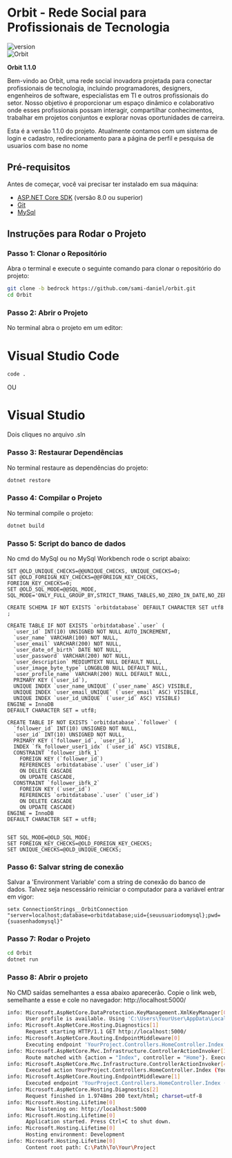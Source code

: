 # Orbit - Rede Social para Profissionais de Tecnologia
![version](https://img.shields.io/badge/version-1.0-black.svg) <br>
![Orbit](https://img.shields.io/badge/Orbit-black.svg)

**Orbit 1.1.0**

Bem-vindo ao Orbit, uma rede social inovadora projetada para conectar profissionais de tecnologia, incluindo programadores, designers, engenheiros de software, especialistas em TI e outros profissionais do setor. Nosso objetivo é proporcionar um espaço dinâmico e colaborativo onde esses profissionais possam interagir, compartilhar conhecimentos, trabalhar em projetos conjuntos e explorar novas oportunidades de carreira.

Esta é a versão 1.1.0 do projeto. Atualmente contamos com um sistema de login e cadastro, redirecionamento para a página de perfil e pesquisa de usuarios com base no nome

## Pré-requisitos

Antes de começar, você vai precisar ter instalado em sua máquina:

- [ASP.NET Core SDK](https://dotnet.microsoft.com/download) (versão 8.0 ou superior)
- [Git](https://git-scm.com/downloads)
- [MySql](https://dev.mysql.com/downloads/workbench/)

## Instruções para Rodar o Projeto 

### Passo 1: Clonar o Repositório

Abra o terminal e execute o seguinte comando para clonar o repositório do projeto:

``` sh
git clone -b bedrock https://github.com/sami-daniel/orbit.git
cd Orbit
```

### Passo 2: Abrir o Projeto

No terminal abra o projeto em um editor:
# Visual Studio Code
``` sh
code .
```
OU

# Visual Studio
Dois cliques no arquivo .sln

### Passo 3: Restaurar Dependências 
No terminal restaure as dependências do projeto:
``` sh
dotnet restore
```

### Passo 4: Compilar o Projeto
No terminal compile o projeto:
``` sh
dotnet build
```

### Passo 5: Script do banco de dados
No cmd do MySql ou no MySql Workbench rode o script abaixo:
``` MySqlCmd
SET @OLD_UNIQUE_CHECKS=@@UNIQUE_CHECKS, UNIQUE_CHECKS=0;
SET @OLD_FOREIGN_KEY_CHECKS=@@FOREIGN_KEY_CHECKS, FOREIGN_KEY_CHECKS=0;
SET @OLD_SQL_MODE=@@SQL_MODE, SQL_MODE='ONLY_FULL_GROUP_BY,STRICT_TRANS_TABLES,NO_ZERO_IN_DATE,NO_ZERO_DATE,ERROR_FOR_DIVISION_BY_ZERO,NO_ENGINE_SUBSTITUTION';

CREATE SCHEMA IF NOT EXISTS `orbitdatabase` DEFAULT CHARACTER SET utf8 ;

CREATE TABLE IF NOT EXISTS `orbitdatabase`.`user` (
  `user_id` INT(10) UNSIGNED NOT NULL AUTO_INCREMENT,
  `user_name` VARCHAR(100) NOT NULL,
  `user_email` VARCHAR(200) NOT NULL,
  `user_date_of_birth` DATE NOT NULL,
  `user_password` VARCHAR(200) NOT NULL,
  `user_description` MEDIUMTEXT NULL DEFAULT NULL,
  `user_image_byte_type` LONGBLOB NULL DEFAULT NULL,
  `user_profile_name` VARCHAR(200) NULL DEFAULT NULL,
  PRIMARY KEY (`user_id`),
  UNIQUE INDEX `user_name_UNIQUE` (`user_name` ASC) VISIBLE,
  UNIQUE INDEX `user_email_UNIQUE` (`user_email` ASC) VISIBLE,
  UNIQUE INDEX `user_id_UNIQUE` (`user_id` ASC) VISIBLE)
ENGINE = InnoDB
DEFAULT CHARACTER SET = utf8;

CREATE TABLE IF NOT EXISTS `orbitdatabase`.`follower` (
  `follower_id` INT(10) UNSIGNED NOT NULL,
  `user_id` INT(10) UNSIGNED NOT NULL,
  PRIMARY KEY (`follower_id`, `user_id`),
  INDEX `fk_follower_user1_idx` (`user_id` ASC) VISIBLE,
  CONSTRAINT `follower_ibfk_1`
    FOREIGN KEY (`follower_id`)
    REFERENCES `orbitdatabase`.`user` (`user_id`)
    ON DELETE CASCADE
    ON UPDATE CASCADE,
  CONSTRAINT `follower_ibfk_2`
    FOREIGN KEY (`user_id`)
    REFERENCES `orbitdatabase`.`user` (`user_id`)
    ON DELETE CASCADE
    ON UPDATE CASCADE)
ENGINE = InnoDB
DEFAULT CHARACTER SET = utf8;


SET SQL_MODE=@OLD_SQL_MODE;
SET FOREIGN_KEY_CHECKS=@OLD_FOREIGN_KEY_CHECKS;
SET UNIQUE_CHECKS=@OLD_UNIQUE_CHECKS;
```

### Passo 6: Salvar string de conexão
Salvar a 'Environment Variable' com a string de conexão do banco de dados. 
Talvez seja nescessário reiniciar o computador para a variável entrar em vigor: 
``` PowerSheel
setx ConnectionStrings__OrbitConnection "server=localhost;database=orbitdatabase;uid={seuusuariodomysql};pwd={suasenhadomysql}"
```

### Passo 7: Rodar o Projeto
``` sh
cd Orbit
dotnet run
```
### Passo 8: Abrir o projeto
No CMD saídas semelhantes a essa abaixo aparecerão. Copie o link web, semelhante a
esse e cole no navegador:
http://localhost:5000/ 
``` sh
info: Microsoft.AspNetCore.DataProtection.KeyManagement.XmlKeyManager[0]
      User profile is available. Using 'C:\Users\YourUser\AppData\Local\ASP.NET\DataProtection-Keys' as key repository and Windows DPAPI to encrypt keys at rest.
info: Microsoft.AspNetCore.Hosting.Diagnostics[1]
      Request starting HTTP/1.1 GET http://localhost:5000/
info: Microsoft.AspNetCore.Routing.EndpointMiddleware[0]
      Executing endpoint 'YourProject.Controllers.HomeController.Index (YourProject)'
info: Microsoft.AspNetCore.Mvc.Infrastructure.ControllerActionInvoker[3]
      Route matched with {action = "Index", controller = "Home"}. Executing controller action with signature Microsoft.AspNetCore.Mvc.IActionResult Index() on controller YourProject.Controllers.HomeController (YourProject).
info: Microsoft.AspNetCore.Mvc.Infrastructure.ControllerActionInvoker[4]
      Executed action YourProject.Controllers.HomeController.Index (YourProject) in 0.5894ms
info: Microsoft.AspNetCore.Routing.EndpointMiddleware[1]
      Executed endpoint 'YourProject.Controllers.HomeController.Index (YourProject)'
info: Microsoft.AspNetCore.Hosting.Diagnostics[2]
      Request finished in 1.9748ms 200 text/html; charset=utf-8
info: Microsoft.Hosting.Lifetime[0]
      Now listening on: http://localhost:5000
info: Microsoft.Hosting.Lifetime[0]
      Application started. Press Ctrl+C to shut down.
info: Microsoft.Hosting.Lifetime[0]
      Hosting environment: Development
info: Microsoft.Hosting.Lifetime[0]
      Content root path: C:\Path\To\Your\Project
```
